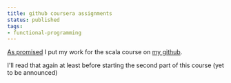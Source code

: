```yaml
---
title: github coursera assignments
status: published
tags:
- functional-programming
---
```


<a href="http://blog.geekingfrog.com/?p=185">As promised</a> I put my work for the scala course on <a href="https://github.com/geekingfrog/coursera-scala">my github</a>.

I'll read that again at least before starting the second part of this course (yet to be announced)